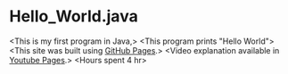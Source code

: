 # Hello_World.java
<This is my first program in Java,>
<This program prints "Hello World">
<This site was built using [GitHub Pages](https://github.com/rbkgarcia/Hello_World.java.git).>
<Video explanation available in [Youtube Pages](https://www.youtube.com/watch?v=lR_UR1CezU0&t=26s).>
<Hours spent 4 hr>
